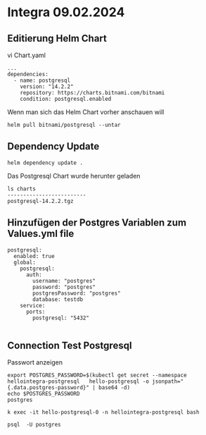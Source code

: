 # Integra 09.02.2024


## Editierung Helm Chart

vi Chart.yaml
```
...
dependencies:
  - name: postgresql
    version: "14.2.2"
    repository: https://charts.bitnami.com/bitnami
    condition: postgresql.enabled
```

Wenn man sich das Helm Chart vorher anschauen will
```
helm pull bitnami/postgresql --untar
```


## Dependency Update

```
helm dependency update .
```

Das Postgresql Chart wurde herunter geladen
```
ls charts
-------------------------
postgresql-14.2.2.tgz
```

## Hinzufügen der Postgres Variablen zum Values.yml file

```
postgresql:
  enabled: true
  global:
    postgresql:
      auth:
        username: "postgres"
        password: "postgres"
        postgresPassword: "postgres"
        database: testdb
    service:
      ports:
        postgresql: "5432"
 
```





## Connection Test Postgresql

Passwort anzeigen
```
export POSTGRES_PASSWORD=$(kubectl get secret --namespace hellointegra-postgresql   hello-postgresql -o jsonpath="{.data.postgres-password}" | base64 -d)
echo $POSTGRES_PASSWORD
postgres
```


```
k exec -it hello-postgresql-0 -n hellointegra-postgresql bash

psql  -U postgres
```





